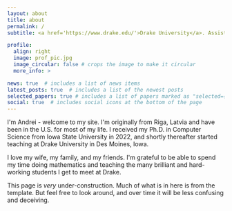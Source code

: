 ```yaml
---
layout: about
title: about
permalink: /
subtitle: <a href='https://www.drake.edu/'>Drake University</a>. Assistant Professor of Computer Science

profile:
  align: right
  image: prof_pic.jpg
  image_circular: false # crops the image to make it circular
  more_info: >

news: true  # includes a list of news items
latest_posts: true  # includes a list of the newest posts
selected_papers: true # includes a list of papers marked as "selected={true}"
social: true  # includes social icons at the bottom of the page
---
```


I'm Andrei - welcome to my site. I'm originally from Riga, Latvia and have been in the U.S. for most of my life. I received my Ph.D. in Computer Science from Iowa State University in 2022, and shortly thereafter started teaching at Drake University in Des Moines, Iowa.

I love my wife, my family, and my friends. I'm grateful to be able to spend my time doing mathematics and teaching the many brilliant and hard-working students I get to meet at Drake. 

This page is *very* under-construction. Much of what is in here is from the template. But feel free to look around, and over time it will be less confusing and deceiving.

<!-- Write your biography here. Tell the world about yourself. Link to your favorite [subreddit](http://reddit.com). You can put a picture in, too. The code is already in, just name your picture `prof_pic.jpg` and put it in the `img/` folder.

Put your address / P.O. box / other info right below your picture. You can also disable any of these elements by editing `profile` property of the YAML header of your `_pages/about.md`. Edit `_bibliography/papers.bib` and Jekyll will render your [publications page](/al-folio/publications/) automatically.

Link to your social media connections, too. This theme is set up to use [Font Awesome icons](https://fontawesome.com/) and [Academicons](https://jpswalsh.github.io/academicons/), like the ones below. Add your Facebook, Twitter, LinkedIn, Google Scholar, or just disable all of them. -->